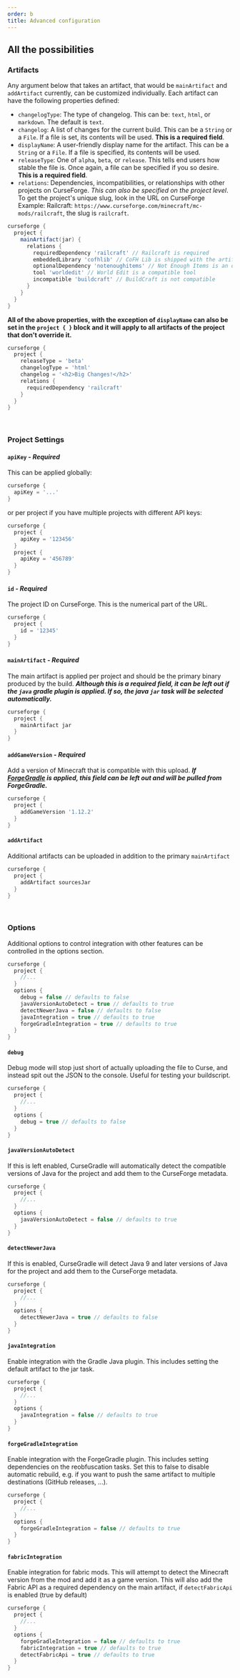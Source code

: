 ```yaml
---
order: b
title: Advanced configuration
---
```


## All the possibilities

### Artifacts
Any argument below that takes an artifact, that would be `mainArtifact` and `addArtifact` currently, can be customized individually. Each artifact can have the following properties defined:

* `changelogType`: The type of changelog. This can be: `text`, `html`, or `markdown`. The default is `text`.
* `changelog`: A list of changes for the current build. This can be a `String` or a `File`. If a file is set, its contents will be used. **This is a required field**.
* `displayName`: A user-friendly display name for the artifact. This can be a `String` or a `File`. If a file is specified, its contents will be used.
* `releaseType`: One of `alpha`, `beta`, or `release`. This tells end users how stable the file is. Once again, a file can be specified if you so desire. **This is a required field**.
* `relations`: Dependencies, incompatibilities, or relationships with other projects on CurseForge. *This can also be specified on the project level*. To get the project's unique slug, look in the URL on CurseForge Example: Railcraft: `https://www.curseforge.com/minecraft/mc-mods/railcraft`, the slug is `railcraft`.
```gradle
curseforge {
  project {
    mainArtifact(jar) {
      relations {
        requiredDependency 'railcraft' // Railcraft is required
        embeddedLibrary 'cofhlib' // CoFH Lib is shipped with the artifact
        optionalDependency 'notenoughitems' // Not Enough Items is an optional addon
        tool 'worldedit' // World Edit is a compatible tool
        incompatible 'buildcraft' // BuildCraft is not compatible
      }
    }
  }
}
```

**All of the above properties, with the exception of `displayName` can also be set in the `project { }` block and it will apply to all artifacts of the project that don't override it.**
```gradle
curseforge {
  project {
    releaseType = 'beta'
    changelogType = 'html'
    changelog = '<h2>Big Changes!</h2>'
    relations {
      requiredDependency 'railcraft'
    }
  }
}
```
&nbsp;
### Project Settings

#### `apiKey` - ***Required***
This can be applied globally:
```gradle
curseforge {
  apiKey = '...'
}
```
or per project if you have multiple projects with different API keys:
```groovy
curseforge {
  project {
    apiKey = '123456'
  }
  project {
    apiKey = '456789'
  }
}
```

#### `id` - ***Required***

The project ID on CurseForge. This is the numerical part of the URL.
```gradle
curseforge {
  project {
    id = '12345'  
  }
}
```

#### `mainArtifact` - ***Required***

The main artifact is applied per project and should be the primary binary produced by the build. ***Although this is a required field, it can be left out if the `java` gradle plugin is applied. If so, the java `jar` task will be selected automatically.***
```gradle
curseforge {
  project {
    mainArtifact jar
  }
}
```

#### `addGameVersion` - ***Required***

Add a version of Minecraft that is compatible with this upload. ***If [ForgeGradle](https://github.com/MinecraftForge/ForgeGradle) is applied, this field can be left out and will be pulled from ForgeGradle.***
```gradle
curseforge {
  project {
    addGameVersion '1.12.2'
  }
}
```

#### `addArtifact`

Additional artifacts can be uploaded in addition to the primary `mainArtifact`
```gradle
curseforge {
  project {
    addArtifact sourcesJar
  }
}
```

&nbsp;

### Options

Additional options to control integration with other features can be controlled in the options section.
```gradle
curseforge {
  project {
    //...
  }
  options {
    debug = false // defaults to false
    javaVersionAutoDetect = true // defaults to true
    detectNewerJava = false // defaults to false
    javaIntegration = true // defaults to true
    forgeGradleIntegration = true // defaults to true
  }
}
```

#### `debug`
Debug mode will stop just short of actually uploading the file to Curse, and instead spit out the JSON to the console. Useful for testing your buildscript.
```gradle
curseforge {
  project {
    //...
  }
  options {
    debug = true // defaults to false
  }
}
```

#### `javaVersionAutoDetect`
If this is left enabled, CurseGradle will automatically detect the compatible versions of Java for the project and add them to the CurseForge metadata.
```gradle
curseforge {
  project {
    //...
  }
  options {
    javaVersionAutoDetect = false // defaults to true
  }
}
```

#### `detectNewerJava`
If this is enabled, CurseGradle will detect Java 9 and later versions of Java for the project and add them to the CurseForge metadata.
```gradle
curseforge {
  project {
    //...
  }
  options {
    detectNewerJava = true // defaults to false
  }
}
```

#### `javaIntegration`
Enable integration with the Gradle Java plugin. This includes setting the default artifact to the jar task.
```gradle
curseforge {
  project {
    //...
  }
  options {
    javaIntegration = false // defaults to true
  }
}
```

#### `forgeGradleIntegration`
Enable integration with the ForgeGradle plugin. This includes setting dependencies on the reobfuscation tasks.
Set this to false to disable automatic rebuild, e.g. if you want to push the same artifact to multiple destinations (GitHub releases, ...).
```gradle
curseforge {
  project {
    //...
  }
  options {
    forgeGradleIntegration = false // defaults to true
  }
}
```

#### `fabricIntegration`
Enable integration for fabric mods. This will attempt to detect the Minecraft version from the mod and add it as a game version. This will also add the Fabric API as a required dependency on the main artifact, if `detectFabricApi` is enabled (true by default)
```gradle
curseforge {
  project {
    //...
  }
  options {
    forgeGradleIntegration = false // defaults to true
    fabricIntegration = true // defaults to true
    detectFabricApi = true // defaults to true
  }
}
```

